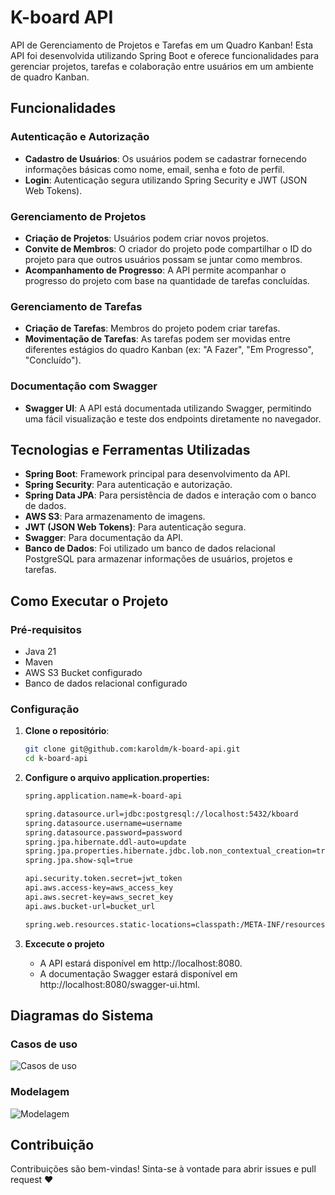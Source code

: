 # K-board API

API de Gerenciamento de Projetos e Tarefas em um Quadro Kanban! Esta API foi desenvolvida utilizando Spring Boot e oferece funcionalidades para gerenciar projetos, tarefas e colaboração entre usuários em um ambiente de quadro Kanban.

## Funcionalidades

### Autenticação e Autorização
- **Cadastro de Usuários**: Os usuários podem se cadastrar fornecendo informações básicas como nome, email, senha e foto de perfil.
- **Login**: Autenticação segura utilizando Spring Security e JWT (JSON Web Tokens).

### Gerenciamento de Projetos
- **Criação de Projetos**: Usuários podem criar novos projetos.
- **Convite de Membros**: O criador do projeto pode compartilhar o ID do projeto para que outros usuários possam se juntar como membros.
- **Acompanhamento de Progresso**: A API permite acompanhar o progresso do projeto com base na quantidade de tarefas concluídas.

### Gerenciamento de Tarefas
- **Criação de Tarefas**: Membros do projeto podem criar tarefas.
- **Movimentação de Tarefas**: As tarefas podem ser movidas entre diferentes estágios do quadro Kanban (ex: "A Fazer", "Em Progresso", "Concluído").

### Documentação com Swagger
- **Swagger UI**: A API está documentada utilizando Swagger, permitindo uma fácil visualização e teste dos endpoints diretamente no navegador.

## Tecnologias e Ferramentas Utilizadas

- **Spring Boot**: Framework principal para desenvolvimento da API.
- **Spring Security**: Para autenticação e autorização.
- **Spring Data JPA**: Para persistência de dados e interação com o banco de dados.
- **AWS S3**: Para armazenamento de imagens.
- **JWT (JSON Web Tokens)**: Para autenticação segura.
- **Swagger**: Para documentação da API.
- **Banco de Dados**: Foi utilizado um banco de dados relacional PostgreSQL para armazenar informações de usuários, projetos e tarefas.

## Como Executar o Projeto

### Pré-requisitos
- Java 21
- Maven
- AWS S3 Bucket configurado
- Banco de dados relacional configurado

### Configuração

1. **Clone o repositório**:
   ```bash
   git clone git@github.com:karoldm/k-board-api.git
   cd k-board-api
   ```

2. **Configure o arquivo application.properties:**
    ```bash
   spring.application.name=k-board-api
    
    spring.datasource.url=jdbc:postgresql://localhost:5432/kboard
    spring.datasource.username=username
    spring.datasource.password=password
    spring.jpa.hibernate.ddl-auto=update
    spring.jpa.properties.hibernate.jdbc.lob.non_contextual_creation=true
    spring.jpa.show-sql=true
    
    api.security.token.secret=jwt_token
    api.aws.access-key=aws_access_key
    api.aws.secret-key=aws_secret_key
    api.aws.bucket-url=bucket_url
    
    spring.web.resources.static-locations=classpath:/META-INF/resources/,classpath:/resources/,classpath:/static/,classpath:/public/
   ```
3. **Excecute o projeto**
   - A API estará disponível em http://localhost:8080.
   - A documentação Swagger estará disponível em http://localhost:8080/swagger-ui.html.


## Diagramas do Sistema

### Casos de uso
![Casos de uso](/doc/use-cases.jpg)

### Modelagem
![Modelagem](/doc/model.jpg)


## Contribuição
Contribuições são bem-vindas! Sinta-se à vontade para abrir issues e pull request ❤️

